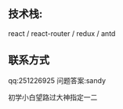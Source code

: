 ## 技术栈:
react / react-router / redux / antd <br>

## 联系方式
qq:251226925  问题答案:sandy <br>

初学小白望路过大神指定一二